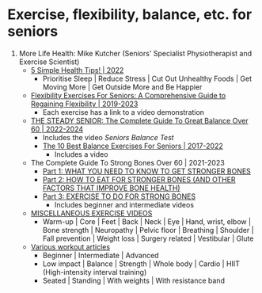 # Exercise, flexibility, balance, etc. for seniors

1. More Life Health: Mike Kutcher (Seniors' Specialist Physiotherapist and Exercise Scientist)
   - [5 Simple Health Tips! | 2022](https://morelifehealth.com/articles/5-health-tips)
     * Prioritise Sleep | Reduce Stress | Cut Out Unhealthy Foods | Get Moving More | Get Outside More and Be Happier
   - [Flexibility Exercises For Seniors: A Comprehensive Guide to Regaining Flexibility | 2019-2023](https://morelifehealth.com/articles/regaining-flexibility-guide)
     * Each exercise has a link to a video demonstration
   - [THE STEADY SENIOR: The Complete Guide To Great Balance Over 60 | 2022-2024](https://morelifehealth.com/articles/balance-guide)
     * Includes the video *Seniors Balance Test*
     * [The 10 Best Balance Exercises For Seniors | 2017-2022](https://morelifehealth.com/articles/best-balance-exercises-for-seniors)
       + Includes a video
   - The Complete Guide To Strong Bones Over 60 | 2021-2023
     * [Part 1: WHAT YOU NEED TO KNOW TO GET STRONGER BONES](https://morelifehealth.com/articles/strong-bones)
     * [Part 2: HOW TO EAT FOR STRONGER BONES (AND OTHER FACTORS THAT IMPROVE BONE HEALTH)](https://morelifehealth.com/articles/strong-bones-part2)
     * [Part 3: EXERCISE TO DO FOR STRONG BONES](https://morelifehealth.com/articles/strong-bones-part3)
       + Includes beginner and intermediate videos
   - [MISCELLANEOUS EXERCISE VIDEOS](https://morelifehealth.com/misc-exercise-videos)
     * Warm-up | Core | Feet | Back | Neck | Eye | Hand, wrist, elbow |
       Bone strength | Neuropathy | Pelvic floor | Breathing | Shoulder |
       Fall prevention | Weight loss | Surgery related | Vestibular |
       Glute
   - [Various workout articles](https://morelifehealth.com/search?q=workout)
     * Beginner | Intermediate | Advanced
     * Low impact | Balance | Strength | Whole body | Cardio | HIIT (High-intensity interval training)
     * Seated | Standing | With weights | With resistance band

